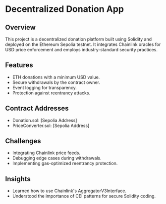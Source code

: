 # Decentralized Donation App

## Overview
This project is a decentralized donation platform built using Solidity and deployed on the Ethereum Sepolia testnet. It integrates Chainlink oracles for USD price enforcement and employs industry-standard security practices.

## Features
- ETH donations with a minimum USD value.
- Secure withdrawals by the contract owner.
- Event logging for transparency.
- Protection against reentrancy attacks.

## Contract Addresses
- Donation.sol: [Sepolia Address]
- PriceConverter.sol: [Sepolia Address]

## Challenges
- Integrating Chainlink price feeds.
- Debugging edge cases during withdrawals.
- Implementing gas-optimized reentrancy protection.

## Insights
- Learned how to use Chainlink's AggregatorV3Interface.
- Understood the importance of CEI patterns for secure Solidity coding.
